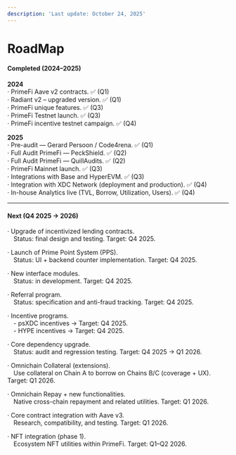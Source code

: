 ```yaml
---
description: 'Last update: October 24, 2025'
---
```


# RoadMap

#### Completed (2024–2025)

**2024**\
· PrimeFi Aave v2 contracts. ✅ (Q1)\
· Radiant v2 – upgraded version. ✅ (Q1)\
· PrimeFi unique features. ✅ (Q3)\
· PrimeFi Testnet launch. ✅ (Q3)\
· PrimeFi incentive testnet campaign. ✅ (Q4)

**2025**\
· Pre-audit — Gerard Persoon / Code4rena. ✅ (Q1)\
· Full Audit PrimeFi — PeckShield. ✅ (Q2)\
· Full Audit PrimeFi — QuillAudits. ✅ (Q2)\
· PrimeFi Mainnet launch. ✅ (Q3)\
· Integrations with Base and HyperEVM. ✅ (Q3)\
· Integration with XDC Network (deployment and production). ✅ (Q4)\
· In-house Analytics live (TVL, Borrow, Utilization, Users). ✅ (Q4)

***

#### Next (Q4 2025 → 2026)

· Upgrade of incentivized lending contracts.\
 Status: final design and testing. Target: Q4 2025.

· Launch of Prime Point System (PPS).\
 Status: UI + backend counter implementation. Target: Q4 2025.

· New interface modules.\
 Status: in development. Target: Q4 2025.

· Referral program.\
 Status: specification and anti-fraud tracking. Target: Q4 2025.

· Incentive programs.\
 - psXDC incentives → Target: Q4 2025.\
 - HYPE incentives → Target: Q4 2025.

· Core dependency upgrade.\
 Status: audit and regression testing. Target: Q4 2025 → Q1 2026.

· Omnichain Collateral (extensions).\
 Use collateral on Chain A to borrow on Chains B/C (coverage + UX). Target: Q1 2026.

· Omnichain Repay + new functionalities.\
 Native cross-chain repayment and related utilities. Target: Q1 2026.

· Core contract integration with Aave v3.\
 Research, compatibility, and testing. Target: Q1 2026.

· NFT integration (phase 1).\
 Ecosystem NFT utilities within PrimeFi. Target: Q1–Q2 2026.
